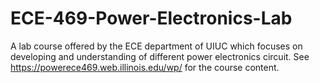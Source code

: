 # ECE-469-Power-Electronics-Lab
A lab course offered by the ECE department of UIUC which focuses on developing and understanding of different power electronics circuit. See https://powerece469.web.illinois.edu/wp/ for the course content.
